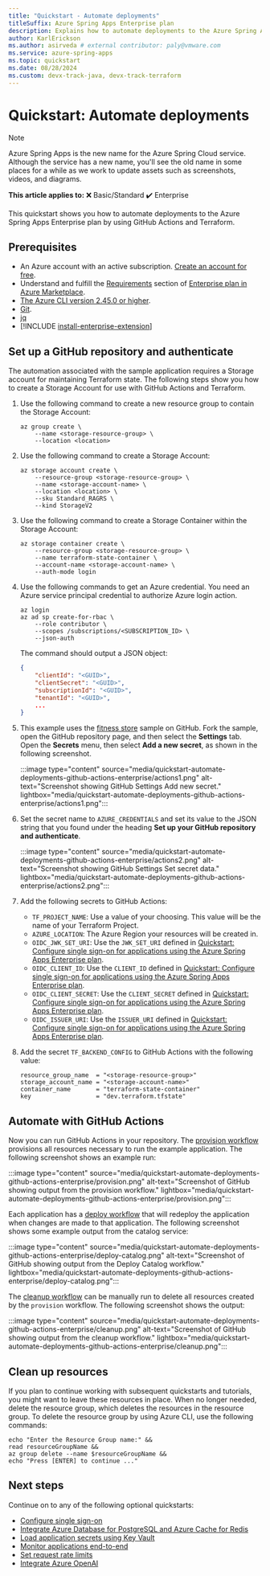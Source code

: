```yaml
---
title: "Quickstart - Automate deployments"
titleSuffix: Azure Spring Apps Enterprise plan
description: Explains how to automate deployments to the Azure Spring Apps Enterprise plan by using GitHub Actions and Terraform.
author: KarlErickson
ms.author: asirveda # external contributor: paly@vmware.com
ms.service: azure-spring-apps
ms.topic: quickstart
ms.date: 08/28/2024
ms.custom: devx-track-java, devx-track-terraform
---
```


# Quickstart: Automate deployments

> [!NOTE]
> Azure Spring Apps is the new name for the Azure Spring Cloud service. Although the service has a new name, you'll see the old name in some places for a while as we work to update assets such as screenshots, videos, and diagrams.

**This article applies to:** ❌ Basic/Standard ✔️ Enterprise

This quickstart shows you how to automate deployments to the Azure Spring Apps Enterprise plan by using GitHub Actions and Terraform.

## Prerequisites

- An Azure account with an active subscription. [Create an account for free](https://azure.microsoft.com/free/?WT.mc_id=A261C142F).
- Understand and fulfill the [Requirements](how-to-enterprise-marketplace-offer.md#requirements) section of [Enterprise plan in Azure Marketplace](how-to-enterprise-marketplace-offer.md).
- [The Azure CLI version 2.45.0 or higher](/cli/azure/install-azure-cli).
- [Git](https://git-scm.com/).
- [jq](https://stedolan.github.io/jq/download/)
- [!INCLUDE [install-enterprise-extension](includes/install-enterprise-extension.md)]

## Set up a GitHub repository and authenticate

The automation associated with the sample application requires a Storage account for maintaining Terraform state. The following steps show you how to create a Storage Account for use with GitHub Actions and Terraform.

1. Use the following command to create a new resource group to contain the Storage Account:

   ```azurecli
   az group create \
       --name <storage-resource-group> \
       --location <location>
   ```

1. Use the following command to create a Storage Account:

   ```azurecli
   az storage account create \
       --resource-group <storage-resource-group> \
       --name <storage-account-name> \
       --location <location> \
       --sku Standard_RAGRS \
       --kind StorageV2
   ```

1. Use the following command to create a Storage Container within the Storage Account:

   ```azurecli
   az storage container create \
       --resource-group <storage-resource-group> \
       --name terraform-state-container \
       --account-name <storage-account-name> \
       --auth-mode login
   ```

1. Use the following commands to get an Azure credential. You need an Azure service principal credential to authorize Azure login action.

   ```azurecli
   az login
   az ad sp create-for-rbac \
       --role contributor \
       --scopes /subscriptions/<SUBSCRIPTION_ID> \
       --json-auth
   ```

   The command should output a JSON object:

   ```json
   {
       "clientId": "<GUID>",
       "clientSecret": "<GUID>",
       "subscriptionId": "<GUID>",
       "tenantId": "<GUID>",
       ...
   }
   ```

1. This example uses the [fitness store](https://github.com/Azure-Samples/acme-fitness-store) sample on GitHub. Fork the sample, open the GitHub repository page, and then select the **Settings** tab. Open the **Secrets** menu, then select **Add a new secret**, as shown in the following screenshot.

   :::image type="content" source="media/quickstart-automate-deployments-github-actions-enterprise/actions1.png" alt-text="Screenshot showing GitHub Settings Add new secret." lightbox="media/quickstart-automate-deployments-github-actions-enterprise/actions1.png":::

1. Set the secret name to `AZURE_CREDENTIALS` and set its value to the JSON string that you found under the heading **Set up your GitHub repository and authenticate**.

   :::image type="content" source="media/quickstart-automate-deployments-github-actions-enterprise/actions2.png" alt-text="Screenshot showing GitHub Settings Set secret data." lightbox="media/quickstart-automate-deployments-github-actions-enterprise/actions2.png":::

1. Add the following secrets to GitHub Actions:

   - `TF_PROJECT_NAME`: Use a value of your choosing. This value will be the name of your Terraform Project.
   - `AZURE_LOCATION`: The Azure Region your resources will be created in.
   - `OIDC_JWK_SET_URI`: Use the `JWK_SET_URI` defined in [Quickstart: Configure single sign-on for applications using the Azure Spring Apps Enterprise plan](quickstart-configure-single-sign-on-enterprise.md).
   - `OIDC_CLIENT_ID`: Use the `CLIENT_ID` defined in [Quickstart: Configure single sign-on for applications using the Azure Spring Apps Enterprise plan](quickstart-configure-single-sign-on-enterprise.md).
   - `OIDC_CLIENT_SECRET`: Use the `CLIENT_SECRET` defined in [Quickstart: Configure single sign-on for applications using the Azure Spring Apps Enterprise plan](quickstart-configure-single-sign-on-enterprise.md).
   - `OIDC_ISSUER_URI`: Use the `ISSUER_URI` defined in [Quickstart: Configure single sign-on for applications using the Azure Spring Apps Enterprise plan](quickstart-configure-single-sign-on-enterprise.md).

1. Add the secret `TF_BACKEND_CONFIG` to GitHub Actions with the following value:

   ```text
   resource_group_name  = "<storage-resource-group>"
   storage_account_name = "<storage-account-name>"
   container_name       = "terraform-state-container"
   key                  = "dev.terraform.tfstate"
   ```

## Automate with GitHub Actions

Now you can run GitHub Actions in your repository. The [provision workflow](https://github.com/Azure-Samples/acme-fitness-store/blob/HEAD/.github/workflows/provision.yml) provisions all resources necessary to run the example application. The following screenshot shows an example run:

:::image type="content" source="media/quickstart-automate-deployments-github-actions-enterprise/provision.png" alt-text="Screenshot of GitHub showing output from the provision workflow." lightbox="media/quickstart-automate-deployments-github-actions-enterprise/provision.png":::

Each application has a [deploy workflow](https://github.com/Azure-Samples/acme-fitness-store/blob/HEAD/.github/workflows/catalog.yml) that will redeploy the application when changes are made to that application. The following screenshot shows some example output from the catalog service:

:::image type="content" source="media/quickstart-automate-deployments-github-actions-enterprise/deploy-catalog.png" alt-text="Screenshot of GitHub showing output from the Deploy Catalog workflow." lightbox="media/quickstart-automate-deployments-github-actions-enterprise/deploy-catalog.png":::

The [cleanup workflow](https://github.com/Azure-Samples/acme-fitness-store/blob/HEAD/.github/workflows/cleanup.yml) can be manually run to delete all resources created by the `provision` workflow. The following screenshot shows the output:

:::image type="content" source="media/quickstart-automate-deployments-github-actions-enterprise/cleanup.png" alt-text="Screenshot of GitHub showing output from the cleanup workflow." lightbox="media/quickstart-automate-deployments-github-actions-enterprise/cleanup.png":::

## Clean up resources

If you plan to continue working with subsequent quickstarts and tutorials, you might want to leave these resources in place. When no longer needed, delete the resource group, which deletes the resources in the resource group. To delete the resource group by using Azure CLI, use the following commands:

```azurecli
echo "Enter the Resource Group name:" &&
read resourceGroupName &&
az group delete --name $resourceGroupName &&
echo "Press [ENTER] to continue ..."
```

## Next steps

Continue on to any of the following optional quickstarts:

- [Configure single sign-on](quickstart-configure-single-sign-on-enterprise.md)
- [Integrate Azure Database for PostgreSQL and Azure Cache for Redis](quickstart-integrate-azure-database-and-redis-enterprise.md)
- [Load application secrets using Key Vault](quickstart-key-vault-enterprise.md)
- [Monitor applications end-to-end](quickstart-monitor-end-to-end-enterprise.md)
- [Set request rate limits](quickstart-set-request-rate-limits-enterprise.md)
- [Integrate Azure OpenAI](quickstart-fitness-store-azure-openai.md)
